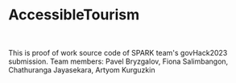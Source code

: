 # AccessibleTourism

<br>

This is proof of work source code of SPARK team's govHack2023 submission. 
Team members: Pavel Bryzgalov, Fiona Salimbangon, Chathuranga Jayasekara, Artyom Kurguzkin
